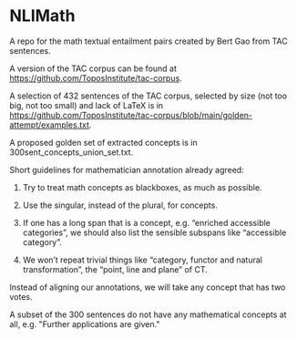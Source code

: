 # NLIMath
A repo for the  math textual entailment pairs created by Bert Gao from TAC sentences.

A version of the TAC corpus can be found at https://github.com/ToposInstitute/tac-corpus.

A selection of 432 sentences of the TAC corpus, selected by size (not too big, not too small) and lack of LaTeX is in
https://github.com/ToposInstitute/tac-corpus/blob/main/golden-attempt/examples.txt.

A proposed golden set of extracted concepts is in 300sent_concepts_union_set.txt.

Short guidelines for mathematician annotation already  agreed:

1. Try to treat math concepts as blackboxes, as much as possible.

2.  Use the singular, instead of the plural, for concepts.
3.  If one has a long span that is a concept, e.g. “enriched accessible categories”, we should also list the sensible subspans like “accessible category”.
4.  We won’t repeat trivial things like “category, functor and natural transformation”, the “point, line and plane” of CT.

Instead of aligning our annotations, we will take any concept that has two votes.

A subset of the 300 sentences do not have any mathematical concepts at all, e.g. "Further applications are given."

